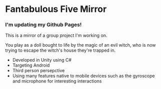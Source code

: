 # Fantabulous Five Mirror

### I'm updating my Github Pages!

This is a mirror of a group project I'm working on. 

You play as a doll bought to life by the magic of an evil witch, who is now trying to escape the witch's house they're trapped in. 
* Developed in Unity using C#
* Targeting Android
* Third person persepctive
* Using many features native to mobile devices such as the gyroscope and microphone for interesting interactions

